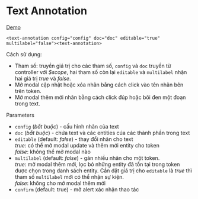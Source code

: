 # Text Annotation

[Demo](https://plnkr.co/edit/xxnz6GzQmBGKBKJPaS2O?p=preview)

```
<text-annotation config="config" doc="doc" editable="true" multilabel="false"><text-annotation>
```

Cách sử dụng:
* Tham số: truyền giá trị cho các tham số, `config` và `doc` truyền từ controller với _$scope_, hai tham số còn lại `editable` và `multilabel` nhận hai giá trị _true_ và _false_.
* Mở modal cập nhật hoặc xóa nhãn bằng cách click vào tên nhãn bên trên token.
* Mở modal thêm mới nhãn bằng cách click đúp hoặc bôi đen một đoạn trong text.

Parameters

* `config` (_bắt buộc_) - cấu hình nhãn của text
* `doc` (_bắt buộc_) - chứa text và các entities cúa các thành phần trong text
* `editable` (default: _false_) - thay đổi nhãn cho text <br/>
     _true_: có thể mở modal update và thêm mới entity cho token <br/>
     _false_: không thể mở modal nào
* `multilabel` (default: _false_) - gán nhiều nhãn cho một token. <br/>
     _true_: mở modal thêm mới, lọc bỏ những entity đã tồn tại trong token được chọn  trong danh sách entity. 
     Cần đặt giá trị cho `editable` là _true_ thì tham số `multilabel` mới có thể nhận sự kiện. <br/>
     _false_: không cho mở modal thêm mới
* `confirm` (default: true) - mở alert xác nhận thao tác
     
    
     